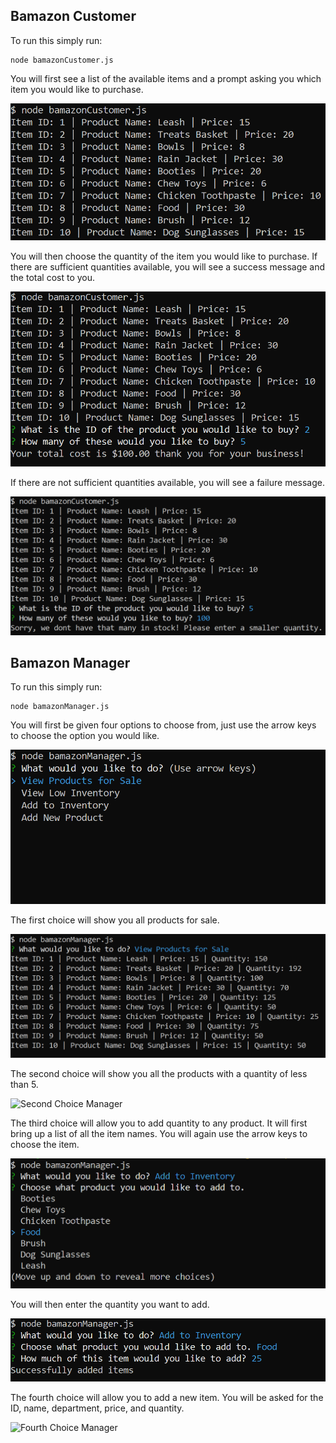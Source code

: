 ## Bamazon Customer

To run this simply run:

```
node bamazonCustomer.js
```

You will first see a list of the available items and a prompt asking you which
item you would like to purchase.

![Initial Customer](/assets/images/initial_screen_customer.png)

You will then choose the quantity of the item you would like to purchase. If
there are sufficient quantities available, you will see a success message and
the total cost to you.

![Success Customer](assets/images/success_customer.png)

If there are not sufficient quantities available, you will see a failure
message.

![Failure Customer](assets/images/failure_customer.png)

## Bamazon Manager

To run this simply run:

```
node bamazonManager.js
```

You will first be given four options to choose from, just use the arrow keys to
choose the option you would like.

![Initial Manager](assets/images/initial_manager.png)

The first choice will show you all products for sale.

![First Choice Manager](assets/images/first_choice_manager.png)

The second choice will show you all the products with a quantity of less than 5.

![Second Choice Manager](assets/images/second_choice_manager.png)

The third choice will allow you to add quantity to any product. It will first
bring up a list of all the item names. You will again use the arrow keys to
choose the item.

![Third Choice Options Manager](assets/images/third_choice_options_manager.png)

You will then enter the quantity you want to add.

![Third Choice Success Manager](assets/images/third_choice_success_manager.png)

The fourth choice will allow you to add a new item. You will be asked for the
ID, name, department, price, and quantity.

![Fourth Choice Manager](assets/images/fourth_choice_manager.png)